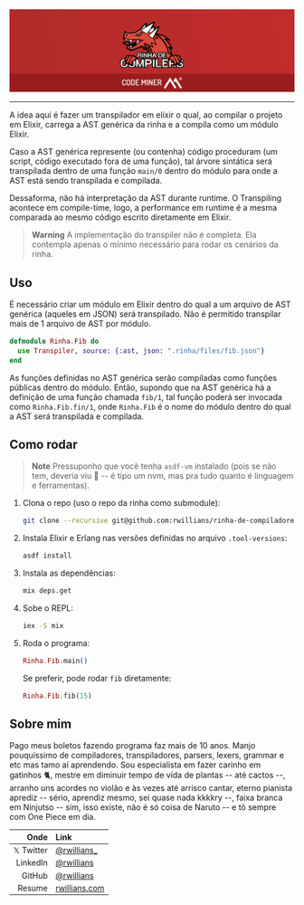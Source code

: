<div align="center">
  <a href="https://github.com/aripiprazole/rinha-de-compiler" alt="Link para o repositório da Rinha de Compiladores" target="_blank">
    <img src="https://raw.githubusercontent.com/aripiprazole/rinha-de-compiler/main/img/banner.png" alt="Logo da Rinha de Compilers">
  </a>
</div>

---

A idea aqui é fazer um transpilador em elixir o qual, ao compilar o projeto em Elixir, carrega a AST genérica da rinha e a compila como um módulo Elixir.

Caso a AST genérica represente (ou contenha) código proceduram (um script, código executado fora de uma função), tal árvore sintática será transpilada dentro de uma função `main/0` dentro do módulo para onde a AST está sendo transpilada e compilada.

Dessaforma, não há interpretação da AST durante runtime. O Transpiling acontece em compile-time, logo, a performance em runtime é a mesma comparada ao mesmo código escrito diretamente em Elixir.

> **Warning**
> A implementação do transpiler não é completa. Ela contempla apenas o mínimo necessário para rodar os cenários da rinha.


## Uso

É necessário criar um módulo em Elixir dentro do qual a um arquivo de AST genérica (aqueles em JSON) será transpilado. Não é permitido transpilar mais de 1 arquivo de AST por módulo.

```elixir
defmodule Rinha.Fib do
  use Transpiler, source: {:ast, json: ".rinha/files/fib.json"}
end
```

As funções definidas no AST genérica serão compiladas como funções públicas dentro do módulo. Então, supondo que na AST genérica há a definição de uma função chamada `fib/1`, tal função poderá ser invocada como `Rinha.Fib.fin/1`, onde `Rinha.Fib` é o nome do módulo dentro do qual a AST será transpilada e compilada.


## Como rodar

> **Note**
> Pressuponho que você tenha `asdf-vm` instalado (pois  se não tem, deveria viu 👀 -- é tipo um nvm, mas pra tudo quanto é linguagem e ferramentas).

1.  Clona o repo (uso o repo da rinha como submodule):

    ```sh
    git clone --recursive git@github.com:rwillians/rinha-de-compiladores.git
    ```

2.  Instala Elixir e Erlang nas versões definidas no arquivo `.tool-versions`:

    ```sh
    asdf install
    ```

3.  Instala as dependências:

    ```sh
    mix deps.get
    ```

4.  Sobe o REPL:

    ```sh
    iex -S mix
    ```

5.  Roda o programa:

    ```elixir
    Rinha.Fib.main()
    ```

    Se preferir, pode rodar `fib` diretamente:

    ```elixir
    Rinha.Fib.fib(15)
    ```


## Sobre mim

Pago meus boletos fazendo programa faz mais de 10 anos. Manjo pouquíssimo de compiladores, transpiladores, parsers, lexers, grammar e etc mas tamo aí aprendendo. Sou especialista em fazer carinho em gatinhos 🐈, mestre em diminuir tempo de vida de plantas -- até cactos --, arranho uns acordes no violão e às vezes até arrisco cantar, eterno pianista aprediz -- sério, aprendiz mesmo, sei quase nada kkkkry --, faixa branca em Ninjutso -- sim, isso existe, não é só coisa de Naruto -- e tô sempre com One Piece em dia.

|      Onde | Link                                                 |
|----------:|:-----------------------------------------------------|
| 𝕏 Twitter | [@rwillians_](https://twitter.com/rwillians_)        |
|  LinkedIn | [@rwillians](https://www.linkedin.com/in/rwillians/) |
|    GitHub | [@rwillians](https://github.com/rwillians)           |
|    Resume | [rwillians.com](https://rwillians.com/resume)        |
